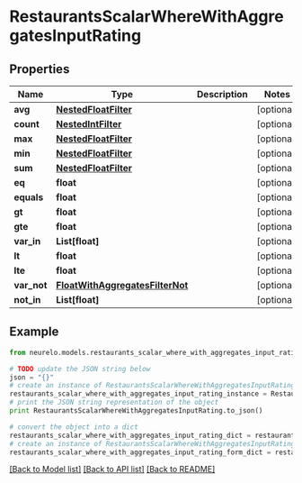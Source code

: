 # RestaurantsScalarWhereWithAggregatesInputRating


## Properties
Name | Type | Description | Notes
------------ | ------------- | ------------- | -------------
**avg** | [**NestedFloatFilter**](NestedFloatFilter.md) |  | [optional] 
**count** | [**NestedIntFilter**](NestedIntFilter.md) |  | [optional] 
**max** | [**NestedFloatFilter**](NestedFloatFilter.md) |  | [optional] 
**min** | [**NestedFloatFilter**](NestedFloatFilter.md) |  | [optional] 
**sum** | [**NestedFloatFilter**](NestedFloatFilter.md) |  | [optional] 
**eq** | **float** |  | [optional] 
**equals** | **float** |  | [optional] 
**gt** | **float** |  | [optional] 
**gte** | **float** |  | [optional] 
**var_in** | **List[float]** |  | [optional] 
**lt** | **float** |  | [optional] 
**lte** | **float** |  | [optional] 
**var_not** | [**FloatWithAggregatesFilterNot**](FloatWithAggregatesFilterNot.md) |  | [optional] 
**not_in** | **List[float]** |  | [optional] 

## Example

```python
from neurelo.models.restaurants_scalar_where_with_aggregates_input_rating import RestaurantsScalarWhereWithAggregatesInputRating

# TODO update the JSON string below
json = "{}"
# create an instance of RestaurantsScalarWhereWithAggregatesInputRating from a JSON string
restaurants_scalar_where_with_aggregates_input_rating_instance = RestaurantsScalarWhereWithAggregatesInputRating.from_json(json)
# print the JSON string representation of the object
print RestaurantsScalarWhereWithAggregatesInputRating.to_json()

# convert the object into a dict
restaurants_scalar_where_with_aggregates_input_rating_dict = restaurants_scalar_where_with_aggregates_input_rating_instance.to_dict()
# create an instance of RestaurantsScalarWhereWithAggregatesInputRating from a dict
restaurants_scalar_where_with_aggregates_input_rating_form_dict = restaurants_scalar_where_with_aggregates_input_rating.from_dict(restaurants_scalar_where_with_aggregates_input_rating_dict)
```
[[Back to Model list]](../README.md#documentation-for-models) [[Back to API list]](../README.md#documentation-for-api-endpoints) [[Back to README]](../README.md)


